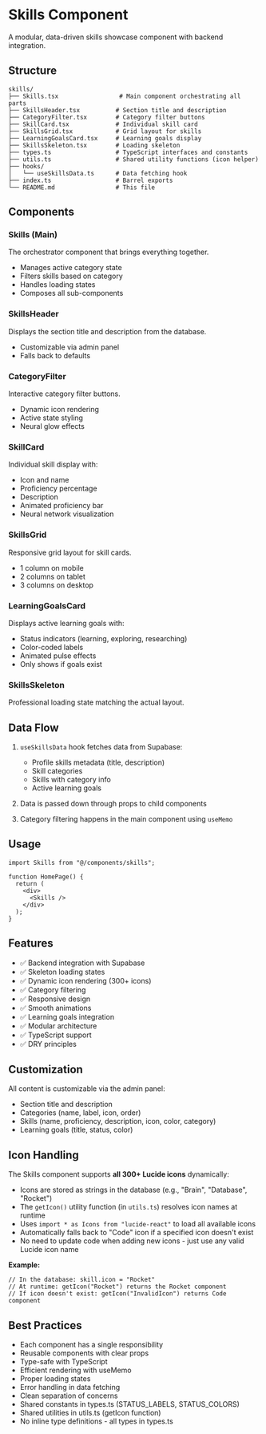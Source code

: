 # Skills Component

A modular, data-driven skills showcase component with backend integration.

## Structure

```
skills/
├── Skills.tsx                 # Main component orchestrating all parts
├── SkillsHeader.tsx          # Section title and description
├── CategoryFilter.tsx        # Category filter buttons
├── SkillCard.tsx             # Individual skill card
├── SkillsGrid.tsx            # Grid layout for skills
├── LearningGoalsCard.tsx     # Learning goals display
├── SkillsSkeleton.tsx        # Loading skeleton
├── types.ts                  # TypeScript interfaces and constants
├── utils.ts                  # Shared utility functions (icon helper)
├── hooks/
│   └── useSkillsData.ts      # Data fetching hook
├── index.ts                  # Barrel exports
└── README.md                 # This file
```

## Components

### Skills (Main)

The orchestrator component that brings everything together.

- Manages active category state
- Filters skills based on category
- Handles loading states
- Composes all sub-components

### SkillsHeader

Displays the section title and description from the database.

- Customizable via admin panel
- Falls back to defaults

### CategoryFilter

Interactive category filter buttons.

- Dynamic icon rendering
- Active state styling
- Neural glow effects

### SkillCard

Individual skill display with:

- Icon and name
- Proficiency percentage
- Description
- Animated proficiency bar
- Neural network visualization

### SkillsGrid

Responsive grid layout for skill cards.

- 1 column on mobile
- 2 columns on tablet
- 3 columns on desktop

### LearningGoalsCard

Displays active learning goals with:

- Status indicators (learning, exploring, researching)
- Color-coded labels
- Animated pulse effects
- Only shows if goals exist

### SkillsSkeleton

Professional loading state matching the actual layout.

## Data Flow

1. `useSkillsData` hook fetches data from Supabase:
   - Profile skills metadata (title, description)
   - Skill categories
   - Skills with category info
   - Active learning goals

2. Data is passed down through props to child components

3. Category filtering happens in the main component using `useMemo`

## Usage

```tsx
import Skills from "@/components/skills";

function HomePage() {
  return (
    <div>
      <Skills />
    </div>
  );
}
```

## Features

- ✅ Backend integration with Supabase
- ✅ Skeleton loading states
- ✅ Dynamic icon rendering (300+ icons)
- ✅ Category filtering
- ✅ Responsive design
- ✅ Smooth animations
- ✅ Learning goals integration
- ✅ Modular architecture
- ✅ TypeScript support
- ✅ DRY principles

## Customization

All content is customizable via the admin panel:

- Section title and description
- Categories (name, label, icon, order)
- Skills (name, proficiency, description, icon, color, category)
- Learning goals (title, status, color)

## Icon Handling

The Skills component supports **all 300+ Lucide icons** dynamically:

- Icons are stored as strings in the database (e.g., "Brain", "Database", "Rocket")
- The `getIcon()` utility function (in `utils.ts`) resolves icon names at runtime
- Uses `import * as Icons from "lucide-react"` to load all available icons
- Automatically falls back to "Code" icon if a specified icon doesn't exist
- No need to update code when adding new icons - just use any valid Lucide icon name

**Example:**

```tsx
// In the database: skill.icon = "Rocket"
// At runtime: getIcon("Rocket") returns the Rocket component
// If icon doesn't exist: getIcon("InvalidIcon") returns Code component
```

## Best Practices

- Each component has a single responsibility
- Reusable components with clear props
- Type-safe with TypeScript
- Efficient rendering with useMemo
- Proper loading states
- Error handling in data fetching
- Clean separation of concerns
- Shared constants in types.ts (STATUS_LABELS, STATUS_COLORS)
- Shared utilities in utils.ts (getIcon function)
- No inline type definitions - all types in types.ts
